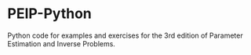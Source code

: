 # PEIP-Python

Python code for examples and exercises for the 3rd edition of Parameter
Estimation and Inverse Problems.
